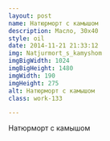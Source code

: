 ```yaml
---
layout: post
name: Натюрморт с камышом
description: Масло, 30x40
style: oil
date: 2014-11-21 21:33:12
img: Natjurmort_s_kamyshom
imgBigWidth: 1024
imgBigHeight: 1480
imgWidth: 190
imgHeight: 275
alt: Натюрморт с камышом
class: work-133

---
```


Натюрморт с камышом